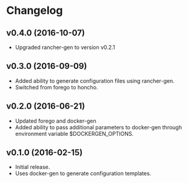 # Changelog

## v0.4.0 (2016-10-07)
* Upgraded rancher-gen to version v0.2.1

## v0.3.0 (2016-09-09)
* Added ability to generate configuration files using rancher-gen.
* Switched from forego to honcho.

## v0.2.0 (2016-06-21)
* Updated forego and docker-gen
* Added ability to pass additional parameters to docker-gen through environment
variable $DOCKERGEN_OPTIONS.

## v0.1.0 (2016-02-15)
* Initial release.
* Uses docker-gen to generate configuration templates.

